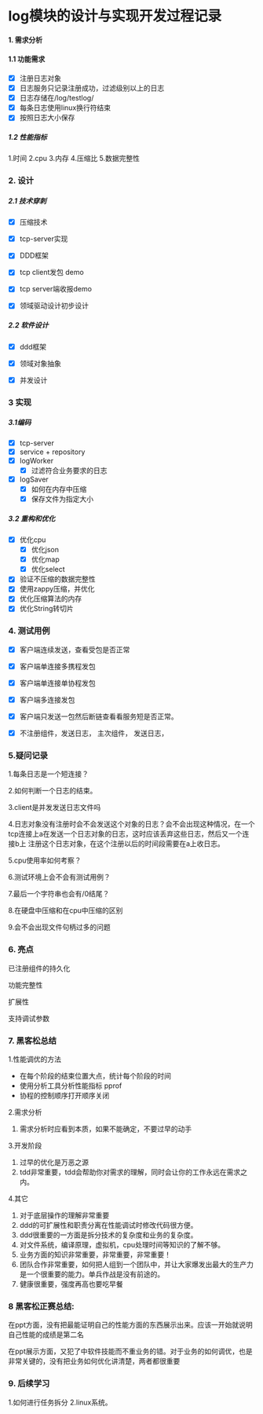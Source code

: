 # log模块的设计与实现开发过程记录

#### 1. 需求分析

#### 1.1 功能需求
- [x] 注册日志对象
- [x] 日志服务只记录注册成功，过滤级别以上的日志
- [x] 日志存储在/log/testlog/
- [x] 每条日志使用linux换行符结束
- [x] 按照日志大小保存

##### 1.2 性能指标
1.时间
2.cpu
3.内存
4.压缩比
5.数据完整性



### 2. 设计
##### 2.1 技术穿刺
- [x] 压缩技术
- [x] tcp-server实现
- [x] DDD框架
- [x] tcp client发包 demo
- [x] tcp server端收报demo
- [x] 领域驱动设计初步设计


##### 2.2 软件设计
- [x] ddd框架
- [x] 领域对象抽象
- [x] 并发设计


### 3  实现
##### 3.1编码
- [x] tcp-server
- [x] service + repository
- [x] logWorker
 	- [x]  过滤符合业务要求的日志
- [x] logSaver
 	- [x] 如何在内存中压缩
 	- [x] 保存文件为指定大小

##### 3.2 重构和优化
- [x] 优化cpu
    - [x] 优化json
    - [x] 优化map	
    - [x] 优化select

- [x] 验证不压缩的数据完整性
- [x] 使用zappy压缩，并优化
- [x] 优化压缩算法的内存
- [x] 优化String转切片

### 4. 测试用例
- [x] 客户端连续发送，查看受包是否正常
- [x] 客户端单连接多携程发包
- [x] 客户端单连接单协程发包
- [x] 客户端多连接发包
- [x] 客户端只发送一包然后断链查看看服务短是否正常。
- [x] 不注册组件，发送日志， 主次组件， 发送日志，



### 5.疑问记录

1.每条日志是一个短连接？

2.如何判断一个日志的结束。

3.client是并发发送日志文件吗

4.日志对象没有注册时会不会发送这个对象的日志？会不会出现这种情况，在一个tcp连接上a在发送一个日志对象的日志，这时应该丢弃这些日志，然后又一个连接b上 注册这个日志对象，在这个注册以后的时间段需要在a上收日志。

5.cpu使用率如何考察？

6.测试环境上会不会有测试用例？

7.最后一个字符串也会有/0结尾？

8.在硬盘中压缩和在cpu中压缩的区别

9.会不会出现文件句柄过多的问题





### 6. 亮点

已注册组件的持久化

功能完整性

扩展性

支持调试参数







### 7. 黑客松总结
1.性能调优的方法
  -	在每个阶段的结束位置大点，统计每个阶段的时间
  -	使用分析工具分析性能指标 pprof
  -	协程的控制顺序打开顺序关闭


2.需求分析
 1. 需求分析时应看到本质，如果不能确定，不要过早的动手

3.开发阶段
 1. 过早的优化是万恶之源 
 2. tdd非常重要，tdd会帮助你对需求的理解，同时会让你的工作永远在需求之内。


4.其它
 1. 对于底层操作的理解非常重要
 2. ddd的可扩展性和职责分离在性能调试时修改代码很方便。
 3. ddd很重要的一方面是拆分技术的复杂度和业务的复杂度。
 4. 对文件系统，编译原理，虚拟机，cpu处理时间等知识的了解不够。
 5. 业务方面的知识非常重要，非常重要，非常重要！
 6. 团队合作非常重要，如何把人组到一个团队中，并让大家爆发出最大的生产力是一个很重要的能力。单兵作战是没有前途的。
 7. 健康很重要，强度再高也要吃早餐

### 8 黑客松正赛总结:

在ppt方面，没有把最能证明自己的性能方面的东西展示出来。应该一开始就说明自己性能的成绩是第二名

在ppt展示方面，又犯了中软件技能而不重业务的错。对于业务的如何调优，也是非常关键的，没有把业务如何优化讲清楚，两者都很重要

### 9. 后续学习
1.如何进行任务拆分
2.linux系统。